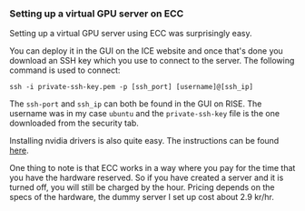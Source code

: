 ### Setting up a virtual GPU server on ECC

Setting up a virtual GPU server using ECC was surprisingly easy. 

You can deploy it in the GUI on the ICE website and once that's done you download an SSH key which you use to connect to the server. The following command is used to connect:

```ssh -i private-ssh-key.pem -p [ssh_port] [username]@[ssh_ip]```

The `ssh-port` and `ssh_ip` can both be found in the GUI on RISE. The username was in my case `ubuntu` and the `private-ssh-key` file is the one downloaded from the security tab.

Installing nvidia drivers is also quite easy. The instructions can be found [here](https://pages.ice.ri.se/ice/documentation/ecc/gpu-servers/).

One thing to note is that ECC works in a way where you pay for the time that you have the hardware reserved. So if you have created a server and it is turned off, you will still be charged by the hour. Pricing depends on the specs of the hardware, the dummy server I set up cost about 2.9 kr/hr.



